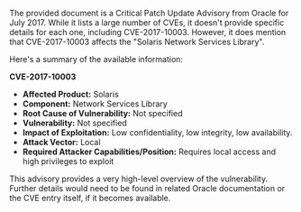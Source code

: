The provided document is a Critical Patch Update Advisory from Oracle for July 2017. While it lists a large number of CVEs, it doesn't provide specific details for each one, including CVE-2017-10003. However, it does mention that CVE-2017-10003 affects the "Solaris Network Services Library".

Here's a summary of the available information:

**CVE-2017-10003**

*   **Affected Product:** Solaris
*   **Component:** Network Services Library
*   **Root Cause of Vulnerability:** Not specified
*   **Vulnerability:** Not specified
*   **Impact of Exploitation:** Low confidentiality, low integrity, low availability.
*  **Attack Vector:** Local
*   **Required Attacker Capabilities/Position:** Requires local access and high privileges to exploit

This advisory provides a very high-level overview of the vulnerability. Further details would need to be found in related Oracle documentation or the CVE entry itself, if it becomes available.